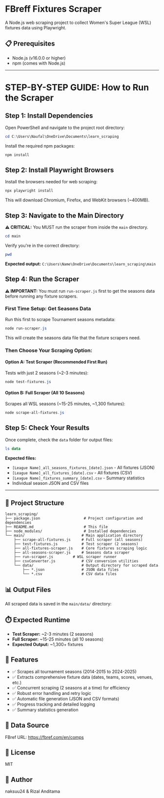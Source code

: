 # FBreff Fixtures Scraper

A Node.js web scraping project to collect Women's Super League (WSL) fixtures data using Playwright.

## 📋 Prerequisites

- Node.js (v16.0.0 or higher)
- npm (comes with Node.js)

---

# STEP-BY-STEP GUIDE: How to Run the Scraper

## Step 1: Install Dependencies

Open PowerShell and navigate to the project root directory:

```powershell
cd C:\Users\Naufal\OneDrive\Documents\learn_scraping
```

Install the required npm packages:

```powershell
npm install
```

## Step 2: Install Playwright Browsers

Install the browsers needed for web scraping:

```powershell
npx playwright install
```

This will download Chromium, Firefox, and WebKit browsers (~400MB).

## Step 3: Navigate to the Main Directory

**⚠️ CRITICAL:** You MUST run the scraper from inside the `main` directory.

```powershell
cd main
```

Verify you're in the correct directory:

```powershell
pwd
```

**Expected output:** `C:\Users\Name\OneDrive\Documents\learn_scraping\main`

## Step 4: Run the Scraper

**⚠️ IMPORTANT:** You must run `run-scraper.js` first to get the seasons data before running any fixture scrapers.

### First Time Setup: Get Seasons Data

Run this first to scrape Tournament seasons metadata:

```powershell
node run-scraper.js
```

This will create the seasons data file that the fixture scrapers need.

### Then Choose Your Scraping Option:

#### Option A: Test Scraper (Recommended First Run)

Tests with just 2 seasons (~2-3 minutes):

```powershell
node test-fixtures.js
```

#### Option B: Full Scraper (All 10 Seasons)

Scrapes all WSL seasons (~15-25 minutes, ~1,300 fixtures):

```powershell
node scrape-all-fixtures.js
```

## Step 5: Check Your Results

Once complete, check the `data` folder for output files:

```powershell
ls data
```

**Expected files:**

- `[League Name]_all_seasons_fixtures_[date].json` - All fixtures (JSON)
- `[League Name]_all_fixtures_[date].csv` - All fixtures (CSV)
- `[League Name]_fixtures_summary_[date].csv` - Summary statistics
- Individual season JSON and CSV files

---

## 📁 Project Structure

```
learn_scraping/
├── package.json                    # Project configuration and dependencies
├── README.md                       # This file
├── node_modules/                   # Installed dependencies
└── main/                          # Main application directory
    ├── scrape-all-fixtures.js     # Full scraper (all seasons)
    ├── test-fixtures.js           # Test scraper (2 seasons)
    ├── all-fixtures-scraper.js    # Core fixtures scraping logic
    ├── all-seasons-scraper.js     # Seasons data scraper
    ├── run-scraper.js         # WSL scraper runner
    ├── csvConverter.js            # CSV conversion utilities
    └── data/                      # Output directory for scraped data
        ├── *.json                 # JSON data files
        └── *.csv                  # CSV data files
```

## 📊 Output Files

All scraped data is saved in the `main/data/` directory:

## ⏱️ Expected Runtime

- **Test Scraper:** ~2-3 minutes (2 seasons)
- **Full Scraper:** ~15-25 minutes (all 10 seasons)
- **Expected Output:** ~1,300+ fixtures

## 🎯 Features

- ✅ Scrapes all tournament seasons (2014-2015 to 2024-2025)
- ✅ Extracts comprehensive fixture data (dates, teams, scores, venues, etc.)
- ✅ Concurrent scraping (2 seasons at a time) for efficiency
- ✅ Robust error handling and retry logic
- ✅ Automatic file generation (JSON and CSV formats)
- ✅ Progress tracking and detailed logging
- ✅ Summary statistics generation

## 📄 Data Source

FBref URL: https://fbref.com/en/comps

## 📄 License

MIT

## 👤 Author

naksuu24 & Rizal Anditama

